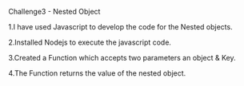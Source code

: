 
Challenge3 - Nested Object

1.I have used Javascript to develop the code for the Nested objects.

2.Installed Nodejs to execute the javascript code.

3.Created a Function which accepts two parameters an object & Key.

4.The Function returns the value of the nested object.

